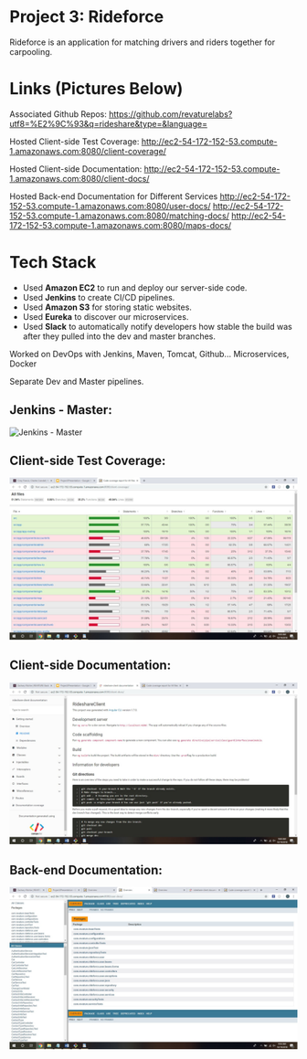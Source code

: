 # Project 3: Rideforce
Rideforce is an application for matching drivers and riders together for carpooling.

# Links (Pictures Below)
Associated Github Repos:
https://github.com/revaturelabs?utf8=%E2%9C%93&q=rideshare&type=&language=

Hosted Client-side Test Coverage: 
http://ec2-54-172-152-53.compute-1.amazonaws.com:8080/client-coverage/

Hosted Client-side Documentation:
http://ec2-54-172-152-53.compute-1.amazonaws.com:8080/client-docs/

Hosted Back-end Documentation for Different Services
http://ec2-54-172-152-53.compute-1.amazonaws.com:8080/user-docs/
http://ec2-54-172-152-53.compute-1.amazonaws.com:8080/matching-docs/
http://ec2-54-172-152-53.compute-1.amazonaws.com:8080/maps-docs/

# Tech Stack
 + Used __Amazon EC2__ to run and deploy our server-side code.
 + Used __Jenkins__ to create CI/CD pipelines.
 + Used __Amazon S3__ for storing static websites.
 + Used __Eureka__ to discover our microservices.
 + Used __Slack__ to automatically notify developers how stable the build was after they pulled into 
the dev and master branches.

Worked on DevOps with Jenkins, Maven, Tomcat, Github...
Microservices, Docker

Separate Dev and Master pipelines.

## Jenkins - Master:
![Jenkins - Master](JenkinsMaster.jpg)

## Client-side Test Coverage:
![Client-side Test Coverage](ClientTestCoverage.jpg)

## Client-side Documentation:
![Client-side Documentation](ClientDocumentation.jpg)

## Back-end Documentation:
![Back-end Documentation](BackendDocumentation.jpg)
